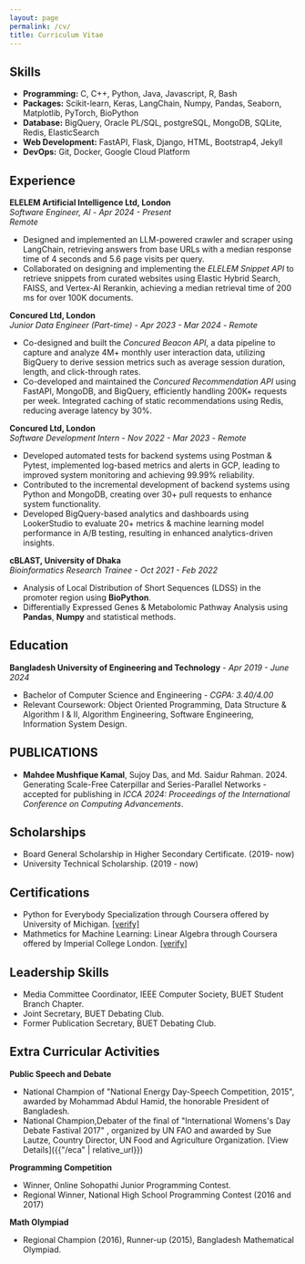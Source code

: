 ```yaml
---
layout: page
permalink: /cv/
title: Curriculum Vitae
---
```


## Skills

- **Programming:** C, C++, Python, Java, Javascript, R, Bash
- **Packages:** Scikit-learn, Keras, LangChain, Numpy, Pandas, Seaborn, Matplotlib, PyTorch, BioPython
- **Database:** BigQuery, Oracle PL/SQL, postgreSQL, MongoDB, SQLite, Redis, ElasticSearch
- **Web Development:** FastAPI, Flask, Django, HTML, Bootstrap4, Jekyll
- **DevOps:** Git, Docker, Google Cloud Platform

## Experience

**ELELEM Artificial Intelligence Ltd, London**  
*Software Engineer, AI*  - *Apr 2024 - Present*  
*Remote*
- Designed and implemented an LLM-powered crawler and scraper using LangChain, retrieving answers from base URLs with a median response time of 4 seconds and 5.6 page visits per query.
- Collaborated on designing and implementing the *ELELEM Snippet API* to retrieve snippets from curated websites using Elastic Hybrid Search, FAISS, and Vertex-AI Rerankin, achieving a median retrieval time of 200 ms for over 100K documents.

**Concured Ltd, London**  
*Junior Data Engineer (Part-time)* - *Apr 2023 - Mar 2024*  - *Remote*
- Co-designed and built the *Concured Beacon API*, a data pipeline to capture and analyze 4M+ monthly user interaction data, utilizing BigQuery to derive session metrics such as average session duration, length, and click-through rates.
- Co-developed and maintained the *Concured Recommendation API* using FastAPI, MongoDB, and BigQuery, efficiently handling 200K+ requests per week. Integrated caching of static recommendations using Redis, reducing average latency by 30%.

**Concured Ltd, London**  
*Software Development Intern* - *Nov 2022 - Mar 2023* - *Remote*
- Developed automated tests for backend systems using Postman & Pytest, implemented log-based metrics and alerts in GCP, leading to improved system monitoring and achieving 99.99% reliability.
- Contributed to the incremental development of backend systems using Python and MongoDB, creating over 30+ pull requests to enhance system functionality.
- Developed BigQuery-based analytics and dashboards using LookerStudio to evaluate 20+ metrics & machine learning model performance in A/B testing, resulting in enhanced analytics-driven insights.

**cBLAST, University of Dhaka**  
*Bioinformatics Research Trainee*  - *Oct 2021 - Feb 2022*
- Analysis of Local Distribution of Short Sequences (LDSS) in the promoter region using **BioPython**.
- Differentially Expressed Genes & Metabolomic Pathway Analysis using **Pandas**, **Numpy** and statistical methods.

## Education

**Bangladesh University of Engineering and Technology**  - *Apr 2019 - June 2024* 
- Bachelor of Computer Science and Engineering  - *CGPA: 3.40/4.00*
- Relevant Coursework: Object Oriented Programming, Data Structure & Algorithm I & II, Algorithm Engineering, Software Engineering, Information System Design.

## PUBLICATIONS

- **Mahdee Mushfique Kamal**, Sujoy Das, and Md. Saidur Rahman. 2024. Generating Scale-Free Caterpillar and Series-Parallel Networks - accepted for publishing in *ICCA 2024: Proceedings of the International Conference on Computing Advancements*.


## Scholarships

- Board General Scholarship in Higher Secondary Certificate. (2019- now)
- University Technical Scholarship. (2019 - now)

## Certifications 
- Python for Everybody Specialization through Coursera offered by University of Michigan. [[verify]](https://coursera.org/share/0f6d8d056dafb6e4d441d1a174b1d3b8) 
- Mathmetics for Machine Learning: Linear Algebra through Coursera offered by Imperial College London.  [[verify]](https://coursera.org/share/eeac85eab14a3f80aa1e8c53fe66abb3) 

## Leadership Skills
- Media Committee Coordinator, IEEE Computer Society, BUET Student Branch Chapter. 
- Joint Secretary, BUET Debating Club.
- Former Publication Secretary, BUET Debating Club.  

## Extra Curricular Activities
**Public Speech and Debate**
- National Champion of "National Energy Day-Speech Competition, 2015", awarded by Mohammad Abdul Hamid, the honorable President of Bangladesh.
- National Champion,Debater of the final of "International Womens's Day Debate Fastival 2017" , organized by UN FAO and awarded by Sue Lautze, Country Director, UN Food and Agriculture Organization.
[View Details]({{"/eca" | relative_url}}) 

**Programming Competition**
- Winner, Online Sohopathi Junior Programming Contest.
- Regional Winner, National High School Programming Contest (2016 and 2017) 

**Math Olympiad**
- Regional Champion (2016), Runner-up (2015), Bangladesh Mathematical Olympiad.
  

   